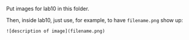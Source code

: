 Put images for lab10 in this folder.

Then, inside lab10, just use, for example, to have `filename.png` show up:

```
![description of image](filename.png)

```

